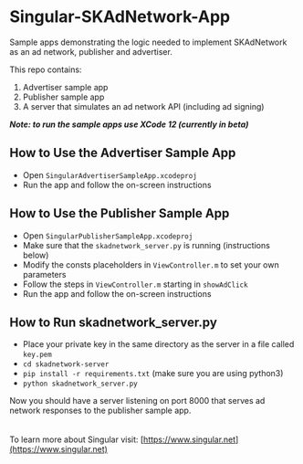# Singular-SKAdNetwork-App
Sample apps demonstrating the logic needed to implement SKAdNetwork as an ad network, publisher and advertiser.

This repo contains:
1. Advertiser sample app
2. Publisher sample app
3. A server that simulates an ad network API (including ad signing)

***Note: to run the sample apps use XCode 12 (currently in beta)***

## How to Use the Advertiser Sample App
- Open `SingularAdvertiserSampleApp.xcodeproj`
- Run the app and follow the on-screen instructions

## How to Use the Publisher Sample App
- Open `SingularPublisherSampleApp.xcodeproj`
- Make sure that the `skadnetwork_server.py` is running (instructions below)
- Modify the consts placeholders in `ViewController.m` to set your own parameters
- Follow the steps in `ViewController.m` starting in `showAdClick`
- Run the app and follow the on-screen instructions

## How to Run skadnetwork_server.py
- Place your private key in the same directory as the server in a file called `key.pem`
- `cd skadnetwork-server`
- `pip install -r requirements.txt` (make sure you are using python3)
- `python skadnetwork_server.py`

Now you should have a server listening on port 8000 that serves ad network responses to the publisher sample app.
\
\
\
To learn more about Singular visit: [https://www.singular.net](https://www.singular.net)
